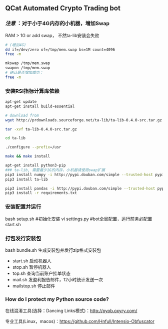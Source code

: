 ## QCat Automated Crypto Trading bot

### *注意* ：对于小于4G内存的小机器，增加Swap
RAM > 1G or add swap， 不然ta-lib安装会失败

```bash
# (增加4G)
dd if=/dev/zero of=/tmp/mem.swap bs=1M count=4096
free -m

mkswap /tmp/mem.swap
swapon /tmp/mem.swap
# 确认是否增加成功：
free -m
```

### 安装RSI指标计算库依赖
```bash
apt-get update
apt-get install build-essential

# download from 
wget http://prdownloads.sourceforge.net/ta-lib/ta-lib-0.4.0-src.tar.gz

tar -xvf ta-lib-0.4.0-src.tar.gz

cd ta-lib

./configure --prefix=/usr

make && make install

apt-get install python3-pip
### ta-lib, 需要最少1G的内存，小机器请使用swap扩展
pip3 install numpy -i http://pypi.douban.com/simple --trusted-host pypi.douban.com
pip3 install ta-lib

pip3 install pandas -i http://pypi.douban.com/simple --trusted-host pypi.douban.com
pip3 install -r requirements.txt
```

### 安装配置并运行
bash setup.sh #初始化安装
vi settings.py   #bot全局配置，运行前务必配置
start.sh

### 打包发行安装包
bash bundle.sh 生成安装包并发行zip格式安装包

* start.sh  启动机器人
* stop.sh  暂停机器人
* top.sh  查询当前账户挂单状态
* mail.sh  发盈利报告邮件，12小时统计发送一次
* mailstop.sh  停止邮件

### How do I protect my Python source code?

在线混淆工具(选择：Dancing Links模式)：http://pyob.oxyry.com/

专业工具(Linux，macos)：https://github.com/Hnfull/Intensio-Obfuscator

